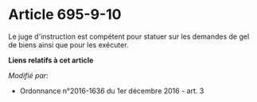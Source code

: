 # Article 695-9-10

Le juge d'instruction est compétent pour statuer sur les demandes de gel de biens ainsi que pour les exécuter.

**Liens relatifs à cet article**

_Modifié par_:

  - Ordonnance n°2016-1636 du 1er décembre 2016 - art. 3
